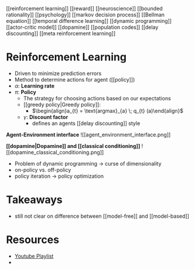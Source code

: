 [[reinforcement learning]]
[[reward]]
[[neuroscience]]
[[bounded rationality]]
[[psychology]]
[[markov decision process]]
[[Bellman equation]]
[[temporal difference learning]]
[[dynamic programming]]
[[actor-critic model]]
[[dopamine]]
[[population codes]]
[[delay discounting]]
[[meta reinforcement learning]]

# Reinforcement Learning
- Driven to minimize prediction errors
- Method to determine actions for agent ([[policy]])
- $\alpha$: **Learning rate**
- $\pi$: **Policy**
	- The strategy for choosing actions based on our expectations
	- [[greedy policy|Greedy policy]]:
		- $\begin{align}a_{t} = \text{argmax}_{a} \; q_{t} (a)\end{align}$
	- $\gamma$: **Discount factor**
		- defines an agents [[delay discounting]] style

**Agent-Environment interface**
![[agent_environment_interface.png]]

**[[dopamine|Dopamine]]	and [[classical conditioning]]**
![[dopamine_classical_conditioning.png]]

- Problem of dynamic programming -> curse of dimensionality
- on-policy vs. off-policy
- policy iteration -> policy optimization
# Takeaways
- still not clear on difference between [[model-free]] and [[model-based]] 

# Resources
- [Youtube Playlist](https://www.youtube.com/watch?v=fz5T2QhUjbY&list=PLkBQOLLbi18P7mSCMDbLiTMdo_7eRvdjl&index=2&t=0s)
- 